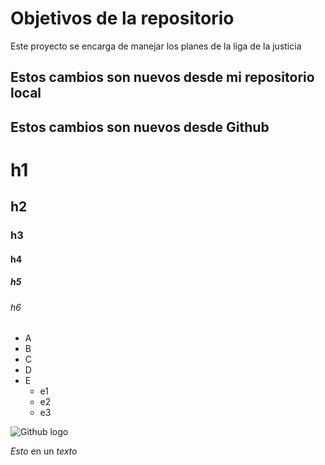 # Objetivos de la repositorio

Este proyecto se encarga de manejar los planes de la liga de la justicia

## Estos cambios son nuevos desde mi repositorio local
## Estos cambios son nuevos desde Github

# h1
## h2
### h3
#### h4
##### h5
###### h6

* A
* B
* C
* D
* E
  * e1
  * e2
  * e3

![Github logo](https://imgs.search.brave.com/LzXvHCxOu4qWpPLRw36mVCtjHcbi6E7_6MFdQOu3qG0/rs:fit:860:0:0:0/g:ce/aHR0cHM6Ly9hdmF0/YXJzLmdpdGh1YnVz/ZXJjb250ZW50LmNv/bS91LzU4MzIzMT92/PTQ)

*Esto* en un _texto_
